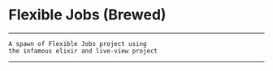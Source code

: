 # Flexible Jobs (Brewed)
---

    A spawn of Flexible Jobs project using
    the infamous elixir and live-view project

---
